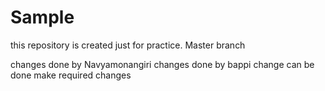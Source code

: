 # Sample
this repository is created just for practice.
Master branch 

changes done by Navyamonangiri
changes done by bappi
change can be done 
make required changes
